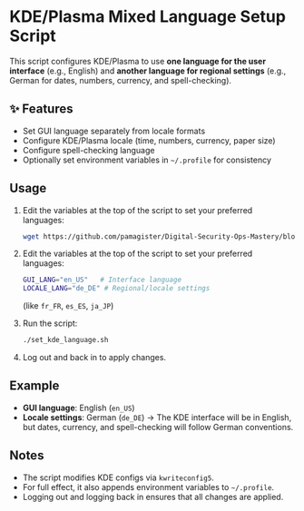 # KDE/Plasma Mixed Language Setup Script

This script configures KDE/Plasma to use **one language for the user interface** (e.g., English) and **another language for regional settings** (e.g., German for dates, numbers, currency, and spell-checking).  

## ✨ Features
- Set GUI language separately from locale formats  
- Configure KDE/Plasma locale (time, numbers, currency, paper size)  
- Configure spell-checking language  
- Optionally set environment variables in `~/.profile` for consistency  

## Usage

1. Edit the variables at the top of the script to set your preferred languages:
   ```bash
   wget https://github.com/pamagister/Digital-Security-Ops-Mastery/blob/main/ubuntu-linux-automations/scripts/set_kde_language.sh
   ```

2. Edit the variables at the top of the script to set your preferred languages:
   ```bash
   GUI_LANG="en_US"   # Interface language
   LOCALE_LANG="de_DE" # Regional/locale settings
   ```
   (like `fr_FR`, `es_ES`, `ja_JP`)

2. Run the script:
   ```bash
   ./set_kde_language.sh
   ```

3. Log out and back in to apply changes.

## Example

* **GUI language**: English (`en_US`)
* **Locale settings**: German (`de_DE`)
  → The KDE interface will be in English, but dates, currency, and spell-checking will follow German conventions.

## Notes

* The script modifies KDE configs via `kwriteconfig5`.
* For full effect, it also appends environment variables to `~/.profile`.
* Logging out and logging back in ensures that all changes are applied.

